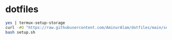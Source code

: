 # dotfiles

```bash
yes | termux-setup-storage
curl -#O "https://raw.githubusercontent.com/AminurAlam/dotfiles/main/setup.sh"
bash setup.sh
```
